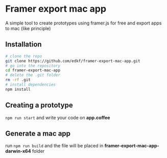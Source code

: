 # Framer export mac app
A simple tool to create prototypes using framer.js for free and export apps to mac (like principle)

## Installation
 ```bash
 # clone the repo
 git clone https://github.com/edkf/framer-export-mac-app.git
 # go into the repository
 cd framer-export-mac-app
# delete the .git folder
rm -rf .git
# install dependencies
npm install
 ```

## Creating a prototype
 `npm run start` and write your code on **app.coffee**

## Generate a mac app

 run `npm run build` and the file will be placed in **framer-export-mac-app-darwin-x64** folder
